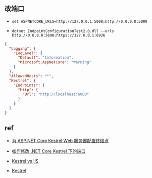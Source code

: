 
## 改端口
<!-- 环境变量 -->
+ `set ASPNETCORE_URLS=http://127.0.0.1:5008;http://0.0.0.0:5009`
<!-- 命令行 -->
+ `dotnet EndpointConfigurationTest2.0.dll --urls http://0.0.0.0:5698;https://127.0.0.1:6936`
<!-- 配置文件 -->
<!-- appsettings.json -->
```json
{
  "Logging": {
    "LogLevel": {
      "Default": "Information",
      "Microsoft.AspNetCore": "Warning"
    }
  },
  "AllowedHosts": "*",
  "Kestrel": {
    "EndPoints": {
      "Http": {
        "Url": "http://localhost:6000"
      }
    }
  }
}
```

## ref
+ [为 ASP.NET Core Kestrel Web 服务器配置终结点](https://learn.microsoft.com/zh-cn/aspnet/core/fundamentals/servers/kestrel/endpoints?view=aspnetcore-7.0)

+ [如何修改 .NET Core Kestrel 下的端口 ](https://www.cnblogs.com/superfeeling/p/17053701.html)

+ [Kestrel vs IIS](https://dotnetcoretutorials.com/kestrel-vs-iis/)

+ [Kestrel](https://learn.microsoft.com/en-us/aspnet/core/fundamentals/servers/kestrel/options?view=aspnetcore-7.0)